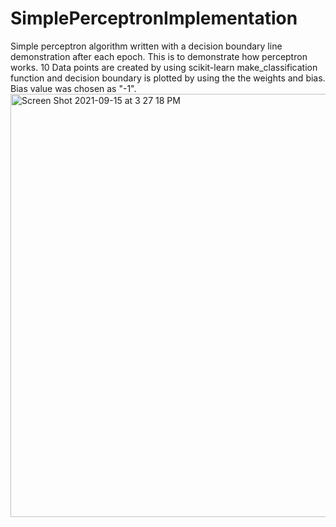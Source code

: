 # SimplePerceptronImplementation
Simple perceptron algorithm written with a decision boundary line demonstration after each epoch.
This is to demonstrate how perceptron works. 10 Data points are created by using scikit-learn make_classification function and decision boundary is plotted by using the the weights and bias. Bias value was chosen as "-1".
<img width="677" alt="Screen Shot 2021-09-15 at 3 27 18 PM" src="https://user-images.githubusercontent.com/59398899/133497027-2b95101c-f1b1-419e-bc6d-ea350447b63e.png">
